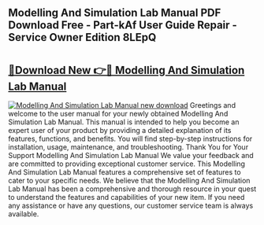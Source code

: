 ## Modelling And Simulation Lab Manual PDF Download Free - Part-kAf User Guide Repair - Service Owner Edition 8LEpQ

# <h2><a href="http://bc60184.oget.top/?id=Modelling+And+Simulation+Lab+Manual">🔗Download New 👉🔴 Modelling And Simulation Lab Manual</a></h2>

[![Modelling And Simulation Lab Manual new download](https://i.imgur.com/5g1atiW.png)](http://bc60184.oget.top/?id=Modelling+And+Simulation+Lab+Manual)
Greetings and welcome to the user manual for your newly obtained Modelling And Simulation Lab Manual. This manual is intended to help you become an expert user of your product by providing a detailed explanation of its features, functions, and benefits. You will find step-by-step instructions for installation, usage, maintenance, and troubleshooting. Thank You for Your Support Modelling And Simulation Lab Manual We value your feedback and are committed to providing exceptional customer service. This Modelling And Simulation Lab Manual features a comprehensive set of features to cater to your specific needs. We believe that the Modelling And Simulation Lab Manual has been a comprehensive and thorough resource in your quest to understand the features and capabilities of your new item. If you need any assistance or have any questions, our customer service team is always available.
